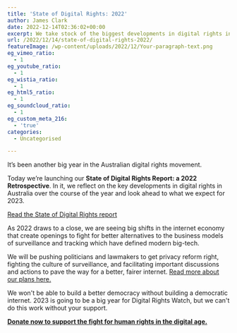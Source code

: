 ```yaml
---
title: 'State of Digital Rights: 2022'
author: James Clark
date: 2022-12-14T02:36:02+00:00
excerpt: We take stock of the biggest developments in digital rights in 2022
url: /2022/12/14/state-of-digital-rights-2022/
featureImage: /wp-content/uploads/2022/12/Your-paragraph-text.png
eg_vimeo_ratio:
  - 1
eg_youtube_ratio:
  - 1
eg_wistia_ratio:
  - 1
eg_html5_ratio:
  - 1
eg_soundcloud_ratio:
  - 1
eg_custom_meta_216:
  - 'true'
categories:
  - Uncategorised

---
```

It&#8217;s been another big year in the Australian digital rights movement.

Today we&#8217;re launching our **State of Digital Rights Report: a 2022 Retrospective**. In it, we reflect on the key developments in digital rights in Australia over the course of the year and look ahead to what we expect for 2023.

<div class="wp-block-buttons is-content-justification-center is-layout-flex wp-container-core-buttons-layout-6 wp-block-buttons-is-layout-flex">
  <div class="wp-block-button">
    <a class="wp-block-button__link wp-element-button" href="https://2022.digitalrightswatch.org.au" target="_blank" rel="noreferrer noopener">Read the State of Digital Rights report</a>
  </div>
</div>

As 2022 draws to a close, we are seeing big shifts in the internet economy that create openings to fight for better alternatives to the business models of surveillance and tracking which have defined modern big-tech.

We will be pushing politicians and lawmakers to get privacy reform right, fighting the culture of surveillance, and facilitating important discussions and actions to pave the way for a better, fairer internet. [Read more about our plans here.][1]

We won't be able to build a better democracy without building a democratic internet. 2023 is going to be a big year for Digital Rights Watch, but we can't do this work without your support.

**[Donate now to support the fight for human rights in the digital age.][2]**

 [1]: https://2022.digitalrightswatch.org.au/looking-ahead-to-2023.html
 [2]: https://donate.digitalrightswatch.org.au/
